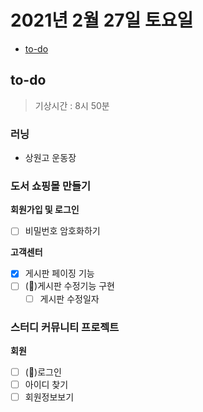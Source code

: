 # 2021년 2월 27일 토요일

- [to-do](#to-do)

## to-do

> 기상시간 : 8시 50분

### 러닝

- 상원고 운동장

### 도서 쇼핑몰 만들기

**회원가입 및 로그인**

- [ ] 비밀번호 암호화하기

**고객센터**

- [x] 게시판 페이징 기능
- [ ] (🔺)게시판 수정기능 구현
  - [ ] 게시판 수정일자

### 스터디 커뮤니티 프로젝트

**회원**

- [ ] (🔺)로그인
- [ ] 아이디 찾기
- [ ] 회원정보보기
